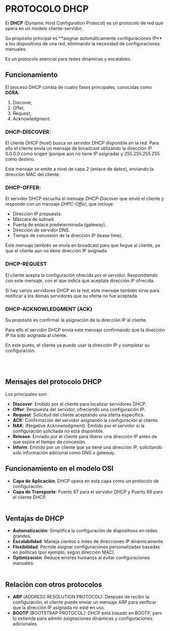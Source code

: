 # PROTOCOLO DHCP

El **DHCP** (Dynamic Host Configuration Protocol) es un protocolo de red que opera en un modelo cliente-servidor. 

<div class="custom-quote">Su propósito principal es **asignar automáticamente configuraciones IP** a los dispositivos de una red, eliminando la necesidad de configuraciones manuales.</div>

Es un protocolo esencial para redes dinámicas y escalables.


## Funcionamiento

El proceso DHCP consta de cuatro fases principales, conocidas como **DORA**:

1. Discover, 
2. Offer,
3. Request,
4. Acknowledgment.


### DHCP-DISCOVER:

El cliente DHCP (host) busca un servidor DHCP disponible en la red. Para ello el cliente envía un mensaje de broadcast utilizando la dirección IP 0.0.0.0 como origen (porque aún no tiene IP asignada) y 255.255.255.255 como destino.

Este mensaje se emite a nivel de capa 2 (enlace de datos), enviando la dirección MAC del cliente.
 
### DHCP-OFFER:

El servidor DHCP escucha el mensaje *DHCP-Discover* que envió el cliente y responde con un mensaje *DHPC-Offer*, que incluye:

- Dirección IP propuesta.
- Máscara de subred.
- Puerta de enlace predeterminada (gateway).
- Dirección de servidor DNS.
- Tiempo de concesión de la dirección IP (lease time).


Este mensaje también se envía en broadcast para que llegue al cliente, ya que el cliente aún no tiene dirección IP asignada.


### DHCP-REQUEST

El cliente acepta la configuración ofrecida por el servidor. Respondiendo con este mensaje, con el que indica que aceptala dirección IP ofrecida.

Si hay varios servidores DHCP en la red, este mensaje también sirve para notificar a los demás servidores que su oferta no fue aceptada.
 

### DHCP-ACKNOWLEDGMENT (ACK)

Su propósito es confirmar la asignación de la dirección IP al cliente.

Para ello el servidor DHCP envía este mensaje confirmando que la dirección IP ha sido asignada al cliente.

En este punto, el cliente ya puede usar la dirección IP y completar su configuración.

<br><br>

## Mensajes del protocolo DHCP

Los principales son:

- **Discover**: Emitido por el cliente para localizar servidores DHCP.
- **Offer**: Respuesta del servidor, ofreciendo una configuración IP.
- **Request**: Solicitud del cliente aceptando una oferta específica.
- **ACK**: Confirmación del servidor asignando la configuración al cliente.
- **NAK**: (Negative Acknowledgment): Emitido por el servidor si la configuración solicitada no está disponible.
- **Release**: Enviado por el cliente para liberar una dirección IP antes de que expire el tiempo de concesión.
- **Inform**: Emitido por un cliente que ya tiene una dirección IP, solicitando solo información adicional como DNS o gateway.
 

## Funcionamiento en el modelo OSI

- **Capa de Aplicación**: DHCP opera en esta capa como un protocolo de configuración.
- **Capa de Transporte**: Puerto 67 para el servidor DHCP y Puerto 68 para el cliente DHCP.
<br><br>

## Ventajas de DHCP

- **Automatización**: Simplifica la configuración de dispositivos en redes grandes.
- **Escalabilidad**: Maneja cientos o miles de direcciones IP dinámicamente.
- **Flexibilidad**: Permite asignar configuraciones personalizadas basadas en políticas (por ejemplo, según dirección MAC).
- **Optimización**: Reduce errores humanos al evitar configuraciones manuales.
<br><br>

## Relación con otros protocolos

- **ARP** (ADDRESS RESOLUTION PROTOCOL): Después de recibir la configuración, el cliente puede enviar un mensaje ARP para verificar que la dirección IP asignada no esté en uso.
- **BOOTP** (BOOTSTRAP PROTOCOL): DHCP está basado en BOOTP, pero lo extiende para admitir asignaciones dinámicas y configuraciones adicionales.

